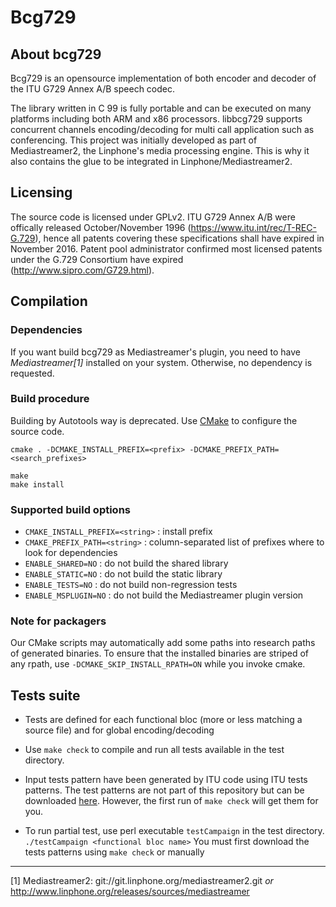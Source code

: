 Bcg729
======

About bcg729
------------

Bcg729 is an opensource implementation of both encoder and decoder of the ITU G729 Annex A/B speech codec. 

The library written in C 99 is fully portable and can be executed on many platforms including both ARM and x86 processors. 
libbcg729 supports concurrent channels encoding/decoding for multi call application such as conferencing. 
This project was initially developed as part of Mediastreamer2, the Linphone's media processing engine.
This is why it also contains the glue to be integrated in Linphone/Mediastreamer2.
 
Licensing
---------

The source code is licensed under GPLv2. ITU G729 Annex A/B were offically released October/November 1996 (https://www.itu.int/rec/T-REC-G.729),
hence all patents covering these specifications shall have expired in November 2016.
Patent pool administrator confirmed most licensed patents under the G.729 Consortium have expired (<http://www.sipro.com/G729.html>).

Compilation
-----------

### Dependencies

If you want build bcg729 as Mediastreamer's plugin, you need to have *Mediastreamer[1]* installed on your system.
Otherwise, no dependency is requested.


### Build procedure

Building by Autotools way is deprecated. Use [CMake][cmake-website] to configure the source code.

	cmake . -DCMAKE_INSTALL_PREFIX=<prefix> -DCMAKE_PREFIX_PATH=<search_prefixes>
	
	make
	make install


### Supported build options

* `CMAKE_INSTALL_PREFIX=<string>` : install prefix
* `CMAKE_PREFIX_PATH=<string>`    : column-separated list of prefixes where to look for dependencies
* `ENABLE_SHARED=NO`              : do not build the shared library
* `ENABLE_STATIC=NO`              : do not build the static library
* `ENABLE_TESTS=NO`               : do not build non-regression tests
* `ENABLE_MSPLUGIN=NO`            : do not build the Mediastreamer plugin version


### Note for packagers

Our CMake scripts may automatically add some paths into research paths of generated binaries.
To ensure that the installed binaries are striped of any rpath, use `-DCMAKE_SKIP_INSTALL_RPATH=ON`
while you invoke cmake.

Tests suite
-----------

- Tests are defined for each functional bloc (more or less matching a source file)
  and for global encoding/decoding

- Use `make check` to compile and run all tests available in the test directory.

- Input tests pattern have been generated by ITU code using ITU tests patterns.
  The test patterns are not part of this repository but can be downloaded [here][bcg729-patern]. However, the first
  run of `make check` will get them for you.

- To run partial test, use perl executable `testCampaign` in the test directory.
  `./testCampaign <functional bloc name>`
  You must first download the tests patterns using `make check` or manually


---------------------------------------


[1] Mediastreamer2: git://git.linphone.org/mediastreamer2.git *or* <http://www.linphone.org/releases/sources/mediastreamer>


[bcg729-patern]: http://www.belledonne-communications.com/downloads/bcg729-patterns.zip
[cmake-website]: https://cmake.org/
